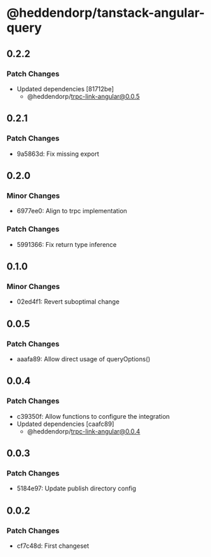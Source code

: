 # @heddendorp/tanstack-angular-query

## 0.2.2

### Patch Changes

- Updated dependencies [81712be]
  - @heddendorp/trpc-link-angular@0.0.5

## 0.2.1

### Patch Changes

- 9a5863d: Fix missing export

## 0.2.0

### Minor Changes

- 6977ee0: Align to trpc implementation

### Patch Changes

- 5991366: Fix return type inference

## 0.1.0

### Minor Changes

- 02ed4f1: Revert suboptimal change

## 0.0.5

### Patch Changes

- aaafa89: Allow direct usage of queryOptions()

## 0.0.4

### Patch Changes

- c39350f: Allow functions to configure the integration
- Updated dependencies [caafc89]
  - @heddendorp/trpc-link-angular@0.0.4

## 0.0.3

### Patch Changes

- 5184e97: Update publish directory config

## 0.0.2

### Patch Changes

- cf7c48d: First changeset
